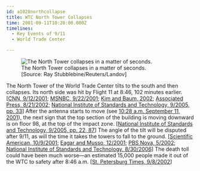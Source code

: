 ```yaml
---
id: a1028northcollapse
title: WTC North Tower Collapses
time: 2001-09-11T10:28:00.000Z
timelines:
  - Key Events of 9/11
  - World Trade Center

---
```


<figure class="image">
  <img alt="The North Tower collapses in a matter of seconds." src="//i2.wp.com/cdn.historycommons.org/images/events/350_northtower_collapse2050081722-9460.jpg" />
  <figcaption>The North Tower collapses in a matter of seconds.<br>[Source: Ray Stubblebine/Reuters/Landov]</figcaption>
</figure>

The North Tower of the World Trade Center tilts to the south and then collapses. Its north side was hit by Flight 11 at 8:46, 102 minutes earlier. [[CNN, 9/12/2001][1]; [MSNBC, 9/22/2001][2]; [Kim and Baum, 2002][3]; [Associated Press, 8/21/2002][4]; [National Institute of Standards and Technology, 9/2005, pp. 33][11]] After the antenna starts to move (see [10:28 a.m. September 11, 2001][12]), the next sign that the top section of the building is moving downward is on floor 98, at the top of the impact zone. [[National Institute of Standards and Technology, 9/2005, pp. 22, 87][5]] The angle of the tilt will be disputed after 9/11, as will the time it takes the towers to fall to the ground. [[Scientific American, 10/9/2001][6]; [Eagar and Musso, 12/2001][7]; [PBS Nova, 5/2002][8]; [National Institute of Standards and Technology, 8/30/2006][9]] The death toll could have been much worse—an estimated 15,000 people made it out of the WTC to safety after 8:46 a.m. [[St. Petersburg Times, 9/8/2002][10]]

[1]: http://www.cnn.com/2001/US/09/11/chronology.attack/
[2]: https://911research.wtc7.net/cache/planes/msnbc092201_eventsof911.html
[3]: https://web.archive.org/web/20030320090510/http://www.mgs.md.gov/esic/publications/download/911pentagon.pdf
[4]: https://web.archive.org/web/20021002112814/http://www.gomemphis.com/mca/america_at_war/article/0,1426,MCA_945_1340414,00.html
[5]: https://ws680.nist.gov/publication/get_pdf.cfm?pub_id=909017
[6]: https://web.archive.org/web/20071026084122/http://www.sciam.com/print_version.cfm?articleID=000B7FEB-A88C-1C75-9B81809EC588EF21
[7]: https://www.tms.org/pubs/journals/JOM/0112/Eagar/Eagar-0112.html
[8]: https://web.archive.org/web/20021020185626/http://www.pbs.org/wgbh/nova/wtc/dyk.html
[9]: https://web.archive.org/web/20060901070319/http://wtc.nist.gov/pubs/factsheets/faqs_8_2006.htm
[10]: https://web.archive.org/web/20020910122627/http://www.sptimes.com/2002/09/08/911/911__45_Questions.shtml
[11]: https://ws680.nist.gov/publication/get_pdf.cfm?pub_id=909017
[12]: /timeline/#a1028antenna
